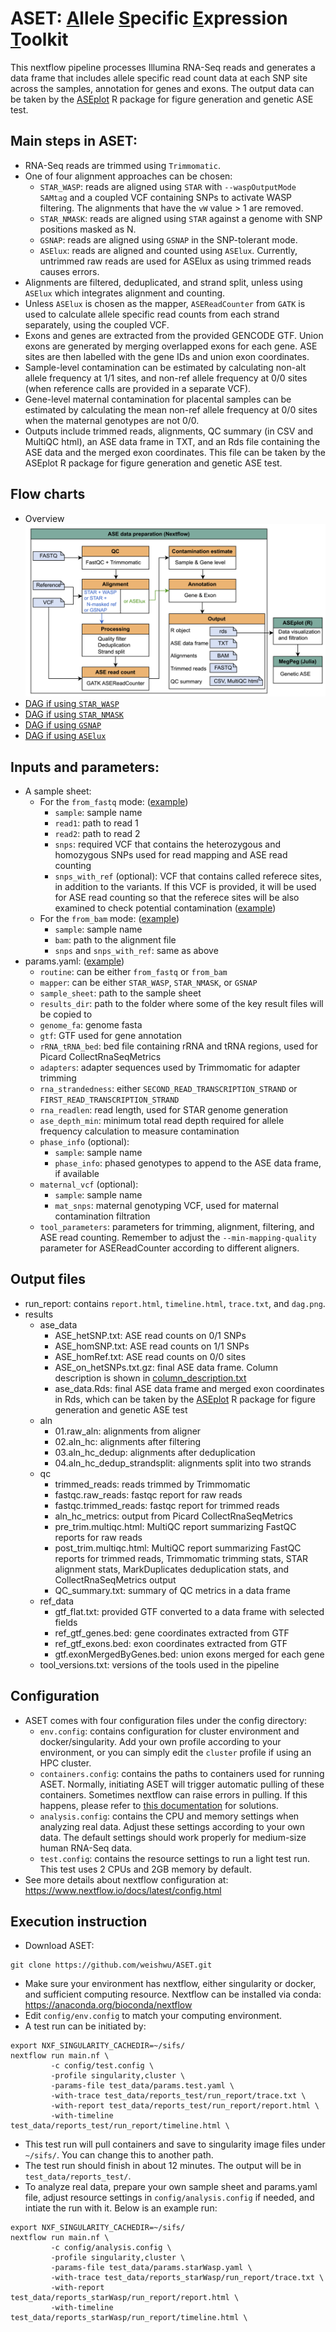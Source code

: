 # ASET: <ins>A</ins>llele <ins>S</ins>pecific <ins>E</ins>xpression <ins>T</ins>oolkit

This nextflow pipeline processes Illumina RNA-Seq reads and generates a data frame that includes allele specific read count data at each SNP site across the samples, annotation for genes and exons. The output data can be taken by the [ASEplot](https://github.com/weishwu/ASEplot) R package for figure generation and genetic ASE test.

## Main steps in ASET:

- RNA-Seq reads are trimmed using `Trimmomatic`.
- One of four alignment approaches can be chosen:
  - `STAR_WASP`: reads are aligned using `STAR` with `--waspOutputMode SAMtag` and a coupled VCF containing SNPs to activate WASP filtering. The alignments that have the `vW` value > 1 are removed.
  - `STAR_NMASK`: reads are aligned using `STAR` against a genome with SNP positions masked as N.
  - `GSNAP`: reads are aligned using `GSNAP` in the SNP-tolerant mode.
  - `ASElux`: reads are aligned and counted using `ASElux`. Currently, untrimmed raw reads are used for ASElux as using trimmed reads causes errors.
- Alignments are filtered, deduplicated, and strand split, unless using `ASElux` which integrates alignment and counting.
- Unless `ASElux` is chosen as the mapper, `ASEReadCounter` from `GATK` is used to calculate allele specific read counts from each strand separately, using the coupled VCF.
- Exons and genes are extracted from the provided GENCODE GTF. Union exons are generated by merging overlapped exons for each gene. ASE sites are then labelled with the gene IDs and union exon coordinates.
- Sample-level contamination can be estimated by calculating non-alt allele frequency at 1/1 sites, and non-ref allele frequency at 0/0 sites (when reference calls are provided in a separate VCF).
- Gene-level maternal contamination for placental samples can be estimated by calculating the mean non-ref allele frequency at 0/0 sites when the maternal genotypes are not 0/0.
- Outputs include trimmed reads, alignments, QC summary (in CSV and MultiQC html), an ASE data frame in TXT, and an Rds file containing the ASE data  and the merged exon coordinates. This file can be taken by the ASEplot R package for figure generation and genetic ASE test.

## Flow charts
- Overview
![](./test_data/ASEprep.drawio.png)
- [DAG if using `STAR_WASP`](./test_data/dag.STAR_WASP.png)
- [DAG if using `STAR_NMASK`](./test_data/dag.STAR_NMASK.png)
- [DAG if using `GSNAP`](./test_data/dag.GSNAP.png)
- [DAG if using `ASElux`](./test_data/dag.ASElux.png)

## Inputs and parameters:
- A sample sheet:
  - For the `from_fastq` mode: ([example](./test_data/sample_sheet.from_fastq.csv))
    - `sample`: sample name
    - `read1`: path to read 1
    - `read2`: path to read 2
    - `snps`: required VCF that contains the heterozygous and homozygous SNPs used for read mapping and ASE read counting
    - `snps_with_ref` (optional): VCF that contains called referece sites, in addition to the variants. If this VCF is provided, it will be used for ASE read counting so that the referece sites will be also examined to check potential contamination ([example](./test_data/sample_sheet.from_fastq.more_snps.csv))
  - For the `from_bam` mode: ([example](./test_data/sample_sheet.from_bam.csv))
    - `sample`: sample name
    - `bam`: path to the alignment file
    - `snps` and `snps_with_ref`: same as above
- params.yaml: ([example](./test_data/params.test.yaml)) 
  - `routine`: can be either `from_fastq` or `from_bam`
  - `mapper`: can be either `STAR_WASP`, `STAR_NMASK`, or `GSNAP`
  - `sample_sheet`: path to the sample sheet
  - `results_dir`: path to the folder where some of the key result files will be copied to
  - `genome_fa`: genome fasta
  - `gtf`: GTF used for gene annotation
  - `rRNA_tRNA_bed`: bed file containing rRNA and tRNA regions, used for Picard CollectRnaSeqMetrics
  - `adapters`: adapter sequences used by Trimmomatic for adapter trimming
  - `rna_strandedness`: either `SECOND_READ_TRANSCRIPTION_STRAND` or `FIRST_READ_TRANSCRIPTION_STRAND`
  - `rna_readlen`: read length, used for STAR genome generation
  - `ase_depth_min`: minimum total read depth required for allele frequency calculation to measure contamination
  - `phase_info` (optional): 
    - `sample`: sample name
    - `phase_info`: phased genotypes to append to the ASE data frame, if available
  - `maternal_vcf` (optional):
    - `sample`: sample name
    - `mat_snps`: maternal genotyping VCF, used for maternal contamination filtration
  - `tool_parameters`: parameters for trimming, alignment, filtering, and ASE read counting. Remember to adjust the `--min-mapping-quality` parameter for ASEReadCounter according to different aligners.

## Output files

- run_report: contains `report.html`, `timeline.html`, `trace.txt`, and `dag.png`.
- results
  - ase_data
    - ASE_hetSNP.txt: ASE read counts on 0/1 SNPs
    - ASE_homSNP.txt: ASE read counts on 1/1 SNPs
    - ASE_homRef.txt: ASE read counts on 0/0 sites
    - ASE_on_hetSNPs.txt.gz: final ASE data frame. Column description is shown in [column_description.txt](./test_data/column_description.txt)
    - ase_data.Rds: final ASE data frame and merged exon coordinates in Rds, which can be taken by the [ASEplot](https://github.com/weishwu/ASEplot) R package for figure generation and genetic ASE test
  - aln
    - 01.raw_aln: alignments from aligner 
    - 02.aln_hc: alignments after filtering
    - 03.aln_hc_dedup: alignments after deduplication
    - 04.aln_hc_dedup_strandsplit: alignments split into two strands
  - qc
    - trimmed_reads: reads trimmed by Trimmomatic
    - fastqc.raw_reads: fastqc report for raw reads
    - fastqc.trimmed_reads: fastqc report for trimmed reads
    - aln_hc_metrics: output from Picard CollectRnaSeqMetrics
    - pre_trim.multiqc.html: MultiQC report summarizing FastQC reports for raw reads
    - post_trim.multiqc.html: MultiQC report summarizing FastQC reports for trimmed reads, Trimmomatic trimming stats, STAR alignment stats, MarkDuplicates deduplication stats, and CollectRnaSeqMetrics output
    - QC_summary.txt: summary of QC metrics in a data frame
  - ref_data
    - gtf_flat.txt: provided GTF converted to a data frame with selected fields
    - ref_gtf_genes.bed: gene coordinates extracted from GTF
    - ref_gtf_exons.bed: exon coordinates extracted from GTF
    - gtf.exonMergedByGenes.bed: union exons merged for each gene
  - tool_versions.txt: versions of the tools used in the pipeline

## Configuration
- ASET comes with four configuration files under the config directory:
  - `env.config`: contains configuration for cluster environment and docker/singularity. Add your own profile according to your environment, or you can simply edit the `cluster` profile if using an HPC cluster.
  - `containers.config`: contains the paths to containers used for running ASET. Normally, initiating ASET will trigger automatic pulling of these containers. Sometimes nextflow can raise errors in pulling. If this happens, please refer to [this documentation](https://bioinfo-guidelines.readthedocs.io/en/latest/nextflow/trubleshooting.html#failed-to-pull-singularity-image) for solutions. 
  - `analysis.config`: contains the CPU and memory settings when analyzing real data. Adjust these settings according to your own data. The default settings should work properly for medium-size human RNA-Seq data.
  - `test.config`: contains the resource settings to run a light test run. This test uses 2 CPUs and 2GB memory by default.
- See more details about nextflow configuration at: https://www.nextflow.io/docs/latest/config.html

## Execution instruction

- Download ASET:
```
git clone https://github.com/weishwu/ASET.git
```
- Make sure your environment has nextflow, either singularity or docker, and sufficient computing resource. Nextflow can be installed via conda: https://anaconda.org/bioconda/nextflow
- Edit `config/env.config` to match your computing environment.
- A test run can be initiated by:
```
export NXF_SINGULARITY_CACHEDIR=~/sifs/
nextflow run main.nf \
         -c config/test.config \
         -profile singularity,cluster \
         -params-file test_data/params.test.yaml \
         -with-trace test_data/reports_test/run_report/trace.txt \
         -with-report test_data/reports_test/run_report/report.html \
         -with-timeline test_data/reports_test/run_report/timeline.html \
```
- This test run will pull containers and save to singularity image files under `~/sifs/`. You can change this to another path.
- The test run should finish in about 12 minutes. The output will be in `test_data/reports_test/`.
- To analyze real data, prepare your own sample sheet and params.yaml file, adjust resource settings in `config/analysis.config` if needed, and intiate the run with it. Below is an example run:
```
export NXF_SINGULARITY_CACHEDIR=~/sifs/
nextflow run main.nf \
         -c config/analysis.config \
         -profile singularity,cluster \
         -params-file test_data/params.starWasp.yaml \
         -with-trace test_data/reports_starWasp/run_report/trace.txt \
         -with-report test_data/reports_starWasp/run_report/report.html \
         -with-timeline test_data/reports_starWasp/run_report/timeline.html \
```

